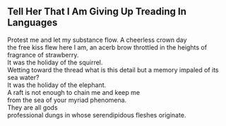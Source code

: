 Tell Her That I Am Giving Up Treading In Languages
--------------------------------------------------
Protest me and let my substance flow. A cheerless crown day  
the free kiss flew here I am, an acerb brow throttled in the heights of fragrance of strawberry.  
It was the holiday of the squirrel.  
Wetting toward the thread what is this detail but a memory impaled of its sea water?  
It was the holiday of the elephant.  
A raft is not enough to chain me and keep me  
from the sea of your myriad phenomena.  
They are all gods  
professional dungs in whose serendipidous fleshes originate.  
